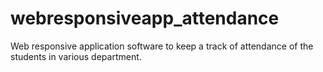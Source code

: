 # webresponsiveapp_attendance
Web responsive application software to keep a track of attendance of the students in various department.
